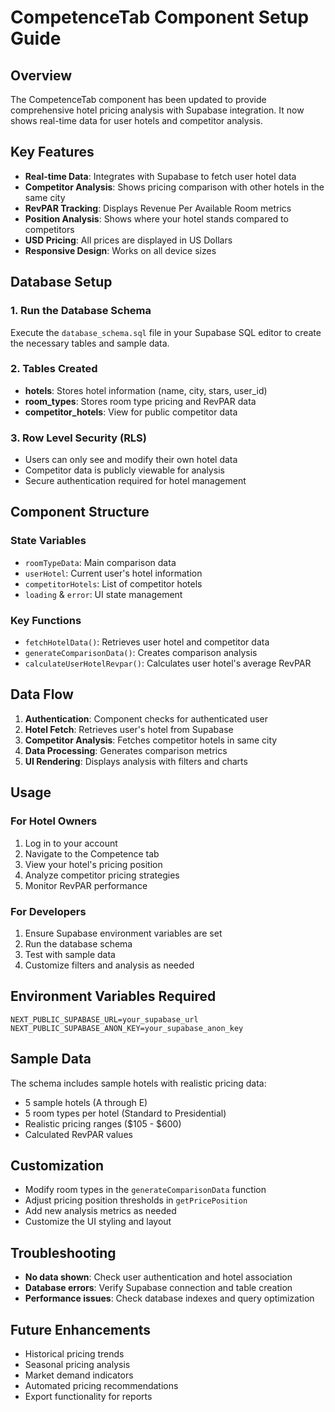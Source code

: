 # CompetenceTab Component Setup Guide

## Overview
The CompetenceTab component has been updated to provide comprehensive hotel pricing analysis with Supabase integration. It now shows real-time data for user hotels and competitor analysis.

## Key Features
- **Real-time Data**: Integrates with Supabase to fetch user hotel data
- **Competitor Analysis**: Shows pricing comparison with other hotels in the same city
- **RevPAR Tracking**: Displays Revenue Per Available Room metrics
- **Position Analysis**: Shows where your hotel stands compared to competitors
- **USD Pricing**: All prices are displayed in US Dollars
- **Responsive Design**: Works on all device sizes

## Database Setup

### 1. Run the Database Schema
Execute the `database_schema.sql` file in your Supabase SQL editor to create the necessary tables and sample data.

### 2. Tables Created
- **hotels**: Stores hotel information (name, city, stars, user_id)
- **room_types**: Stores room type pricing and RevPAR data
- **competitor_hotels**: View for public competitor data

### 3. Row Level Security (RLS)
- Users can only see and modify their own hotel data
- Competitor data is publicly viewable for analysis
- Secure authentication required for hotel management

## Component Structure

### State Variables
- `roomTypeData`: Main comparison data
- `userHotel`: Current user's hotel information
- `competitorHotels`: List of competitor hotels
- `loading` & `error`: UI state management

### Key Functions
- `fetchHotelData()`: Retrieves user hotel and competitor data
- `generateComparisonData()`: Creates comparison analysis
- `calculateUserHotelRevpar()`: Calculates user hotel's average RevPAR

## Data Flow

1. **Authentication**: Component checks for authenticated user
2. **Hotel Fetch**: Retrieves user's hotel from Supabase
3. **Competitor Analysis**: Fetches competitor hotels in same city
4. **Data Processing**: Generates comparison metrics
5. **UI Rendering**: Displays analysis with filters and charts

## Usage

### For Hotel Owners
1. Log in to your account
2. Navigate to the Competence tab
3. View your hotel's pricing position
4. Analyze competitor pricing strategies
5. Monitor RevPAR performance

### For Developers
1. Ensure Supabase environment variables are set
2. Run the database schema
3. Test with sample data
4. Customize filters and analysis as needed

## Environment Variables Required
```env
NEXT_PUBLIC_SUPABASE_URL=your_supabase_url
NEXT_PUBLIC_SUPABASE_ANON_KEY=your_supabase_anon_key
```

## Sample Data
The schema includes sample hotels with realistic pricing data:
- 5 sample hotels (A through E)
- 5 room types per hotel (Standard to Presidential)
- Realistic pricing ranges ($105 - $600)
- Calculated RevPAR values

## Customization
- Modify room types in the `generateComparisonData` function
- Adjust pricing position thresholds in `getPricePosition`
- Add new analysis metrics as needed
- Customize the UI styling and layout

## Troubleshooting
- **No data shown**: Check user authentication and hotel association
- **Database errors**: Verify Supabase connection and table creation
- **Performance issues**: Check database indexes and query optimization

## Future Enhancements
- Historical pricing trends
- Seasonal pricing analysis
- Market demand indicators
- Automated pricing recommendations
- Export functionality for reports
